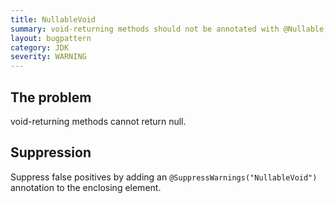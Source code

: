 ```yaml
---
title: NullableVoid
summary: void-returning methods should not be annotated with @Nullable, since they cannot return null
layout: bugpattern
category: JDK
severity: WARNING
---
```


<!--
*** AUTO-GENERATED, DO NOT MODIFY ***
To make changes, edit the @BugPattern annotation or the explanation in docs/bugpattern.
-->

## The problem
void-returning methods cannot return null.

## Suppression
Suppress false positives by adding an `@SuppressWarnings("NullableVoid")` annotation to the enclosing element.
